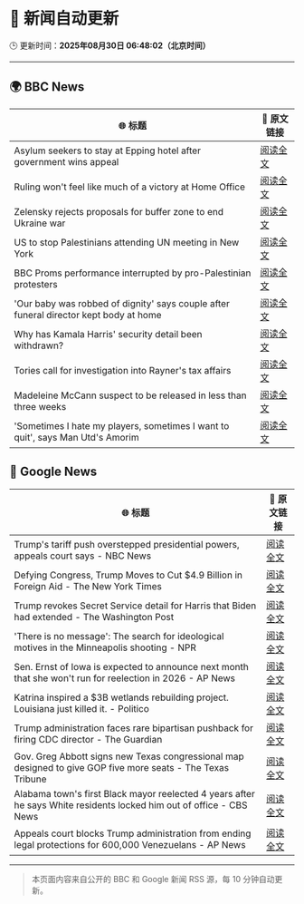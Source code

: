# 🧠 新闻自动更新

🕒 更新时间：**2025年08月30日 06:48:02（北京时间）**

---

## 🌍 BBC News

| 🌐 标题 | 🔗 原文链接 |
|--------|-------------|
| Asylum seekers to stay at Epping hotel after government wins appeal | [阅读全文](https://www.bbc.com/news/articles/c8e1zd98k9no?at_medium=RSS&at_campaign=rss) |
| Ruling won't feel like much of a victory at Home Office | [阅读全文](https://www.bbc.com/news/articles/c7vlpdqeg4qo?at_medium=RSS&at_campaign=rss) |
| Zelensky rejects proposals for buffer zone to end Ukraine war | [阅读全文](https://www.bbc.com/news/articles/c04r0z1pr25o?at_medium=RSS&at_campaign=rss) |
| US to stop Palestinians attending UN meeting in New York | [阅读全文](https://www.bbc.com/news/articles/cjdym32z9v7o?at_medium=RSS&at_campaign=rss) |
| BBC Proms performance interrupted by pro-Palestinian protesters | [阅读全文](https://www.bbc.com/news/articles/c4gl1kx1091o?at_medium=RSS&at_campaign=rss) |
| 'Our baby was robbed of dignity' says couple after funeral director kept body at home | [阅读全文](https://www.bbc.com/news/articles/cn85w4406g9o?at_medium=RSS&at_campaign=rss) |
| Why has Kamala Harris' security detail been withdrawn? | [阅读全文](https://www.bbc.com/news/articles/ceqy3jnl39do?at_medium=RSS&at_campaign=rss) |
| Tories call for investigation into Rayner's tax affairs | [阅读全文](https://www.bbc.com/news/articles/cjw6evl4zy8o?at_medium=RSS&at_campaign=rss) |
| Madeleine McCann suspect to be released in less than three weeks | [阅读全文](https://www.bbc.com/news/articles/c2063n085d1o?at_medium=RSS&at_campaign=rss) |
| 'Sometimes I hate my players, sometimes I want to quit', says Man Utd's Amorim | [阅读全文](https://www.bbc.com/sport/football/articles/ckgley33q3ro?at_medium=RSS&at_campaign=rss) |

## 📰 Google News

| 🌐 标题 | 🔗 原文链接 |
|--------|-------------|
| Trump's tariff push overstepped presidential powers, appeals court says - NBC News | [阅读全文](https://news.google.com/rss/articles/CBMiswFBVV95cUxQU3lxdTVIRVY1dHo0NUpKOERFalZ3NHFkdGY3alhDUFJKWkRVbVVVMDliY2J2N2dtV2luTWtfUGY3WFJRN1djZEJtWGpOZTJ6cmVsT0VNcld0T2dMMkJnNGVNaUxWMEZ3em5DeHIwZWkyWGVxYkhERUQ3VGlmOE5xOXlWVUVGRUVqMGRpd0R2WXVIOVdHczZ4TjlrTjNtaURfaUdfS2paRmFnWWRhSW9JSnNnSdIBVkFVX3lxTE9jWFBlNHVra001bDc0Z2lWX1NmVDJCT0hJR2pEQ1BmZ25TUUxsNkRMMmZXSFBrLUoxY2VkN2JORXZ3d2JBalR3RTFTVWNlYktxTko1Mkl3?oc=5) |
| Defying Congress, Trump Moves to Cut $4.9 Billion in Foreign Aid - The New York Times | [阅读全文](https://news.google.com/rss/articles/CBMieEFVX3lxTFAxam9zX283dHg5aWtsbFlIT0cydU55RnhRODlLX0hYVGd5MzJybG5RazByZXFlbkdvSXp0c2RLa0luclIyUldpU0FQUnpQTE9BTVdkZy1iaG5TbXZpMFQyYVpScmlrVGhlaGRaa0pxRkdtbkNaQVFIOA?oc=5) |
| Trump revokes Secret Service detail for Harris that Biden had extended - The Washington Post | [阅读全文](https://news.google.com/rss/articles/CBMiiAFBVV95cUxQVUtCNmtISEs2OEZxYXRjWHpGU1NOYjZOTGhHa0d2T0tlTEFmbDh5eGFEREQ1SjYweGpYbEIwVVlKX0VQTXpUb0ZILTVVbEtKRk1ZT2hzTHdhSEkwcjJlOXUwTHcyVEFwWW5uY09fS3MxUS1Xam85eEtQT3RLTlR4cDFnTFJEc0Jr?oc=5) |
| 'There is no message': The search for ideological motives in the Minneapolis shooting - NPR | [阅读全文](https://news.google.com/rss/articles/CBMifEFVX3lxTE9wS1pLeDhTZDlEZm9YTlZocEhnM0R5cGt1Z3BOV3dCNWIyOFNQdVBSTFdfcEZUYjNzY3hfd001a1dTRFZ1TUpIZGdSVVk4MWNWNUs3M1BnYWVmSFQ0RzZUZFlLMGNUOFNGX2NJaWszRkxXNWNXQjViT21BTDE?oc=5) |
| Sen. Ernst of Iowa is expected to announce next month that she won't run for reelection in 2026 - AP News | [阅读全文](https://news.google.com/rss/articles/CBMilgFBVV95cUxOLXoxTURzb2YyYmlmdm1pWDVCdEtWTlVza3VEdVl1anpJQ1JrTFRGRDdoeW1PRlgwRnI0a3Nhd2ZHNnFLOFgyOGZSVm1ReTRZZjlSOUFxdWV1TElvY3ljYlBZX2I0YjVxY0xibzlJaTFXaHJmMFVfSFFXNkdUeEpYMDVYaWJBcjRrSXNKSmtPZnIySVRMZWc?oc=5) |
| Katrina inspired a $3B wetlands rebuilding project. Louisiana just killed it. - Politico | [阅读全文](https://news.google.com/rss/articles/CBMiwgFBVV95cUxOYmtaeVVUTGJPWElFb0I0ZXl2NGZWNG5tMjEwNDYyTmE1akRNekJQbl9mSEhOLW1hX09vM2dhWl83WVEtTy1ONVVzTHdlNjhCaHFFWWN1aFFMUDdmSUFUeXpOS09hc29qTk4yWDRweHhXLUtZbzFRM2hMc3o1VzR0dXBYLU1JQ1ZyQ211SlE3ZTJpZURLbDdyYjQydmlQaFd0Sm16UEloRG9NZTNlck1JNGtnNjRuR2FiRHU5dDBXWjZidw?oc=5) |
| Trump administration faces rare bipartisan pushback for firing CDC director - The Guardian | [阅读全文](https://news.google.com/rss/articles/CBMikAFBVV95cUxQdC1yMTFkZDNicnZPSkhicUZGN0pQSGFfeE9KTG1WcW00djQzN0JZSDhyU0poNEJIZEdINmluQUV4VFVPeFVHRnJlVDZrS0FOLWM5N0RpV3lNSlp5VFk1T3NVSXI0bFZtYTcyYUNuY2x2b1ZPR0U0dU1KLThNajUyTWVoekktWTJtNXRPN09nOUU?oc=5) |
| Gov. Greg Abbott signs new Texas congressional map designed to give GOP five more seats - The Texas Tribune | [阅读全文](https://news.google.com/rss/articles/CBMinAFBVV95cUxPc05NY3BYTGdBdkNMZXRKWVktZXFTVXpRS3loRlJVbXpXeTAxZDU5V29sM0U2LWtqcEppZ1AxWkI1THpUYko0bFdmYWpIem9TU3dmNjVHdG9DdzlaYVZzWC13TDB1enFsaTFTVVhtNGpkVUo2Qkl1R09qWnpleEhxMkUwcl84akcyZ0dGQk9lbWFFSUNmNWFDd2hNODA?oc=5) |
| Alabama town's first Black mayor reelected 4 years after he says White residents locked him out of office - CBS News | [阅读全文](https://news.google.com/rss/articles/CBMiiwFBVV95cUxNaktGRjNPRHJLZF9TazdmYW5SNnp0a1h6ZWpiMDdPS2ZTeEFPYmdoSkN4aG1FQmdrMEI0a2JlbTVVcTVIOGpjSTlSLVhPLVotYm50QUhjZjQzeXFCUVZkZW9Kb0N2dURsN3N5YTByUHA4dGJNaVplay1WYkJnWjJldF9lTFl2NmFxWm800gGQAUFVX3lxTFBaSjN3RENQSnBQWGlmYzFlUTRvYnd6ZzZvcVRTZHZWaERNT1VLTGRyY19WaENJZS1SV29NS2s3R0ltUVhNazQ5QWhDNDdqVFo0Y1Q1ZW5QRVhaY0VLVTVJQWJCR2pTMXE2NWRPUm9ub29jbXBGakJkT3BjMHBCUk9lNHVKLWJZZFBhbGFjNEgzRA?oc=5) |
| Appeals court blocks Trump administration from ending legal protections for 600,000 Venezuelans - AP News | [阅读全文](https://news.google.com/rss/articles/CBMiqgFBVV95cUxQckQxT3dDdE93bktKLUhNcTAxVjdxTzlXb1RTNnRDc0JxQ1RlRi1BUl9MeUtiazdrRktpRTJMSUlhMkJkRjZWRDNoSElHWUNDYXIwSDBnTFVvX1VKSi1CLWtxLXBxdmtmaGtGdi1NYWtscFl1RXJsQWhTM3FleWlVNUVCekVZQkM1R3QxOFpfMDNLZ1BJUkVUTTkxaWJ1ZGlBOVIta1BmOWlPUQ?oc=5) |

---
> 本页面内容来自公开的 BBC 和 Google 新闻 RSS 源，每 10 分钟自动更新。